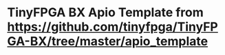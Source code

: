 # TinyFPGA BX Apio Template from https://github.com/tinyfpga/TinyFPGA-BX/tree/master/apio_template


